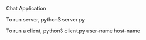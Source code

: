 Chat Application

To run server,
python3 server.py

To run a client,
python3 client.py user-name host-name
